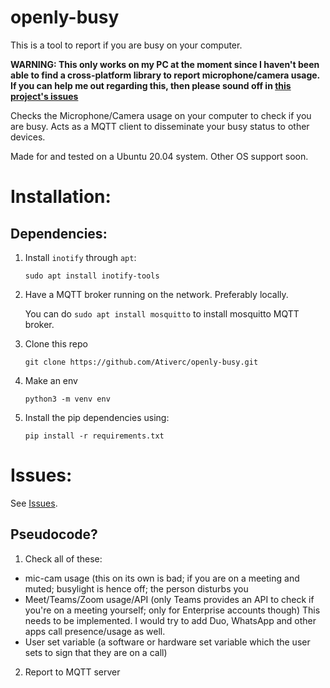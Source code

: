 # openly-busy
This is a tool to report if you are busy on your computer. 

**WARNING: This only works on my PC at the moment since I haven't been able to find a cross-platform library to report microphone/camera usage. If you can help me out regarding this, then please sound off in [this project's issues](https://github.com/Ativerc/openly-busy/issues)**

Checks the Microphone/Camera usage on your computer to check if you are busy. Acts as a MQTT client to disseminate your busy status to other devices.

Made for and tested on a Ubuntu 20.04 system. Other OS support soon.

# Installation:

## Dependencies:

1. Install `inotify` through `apt`:

    `sudo apt install inotify-tools`

2. Have a MQTT broker running on the network. Preferably locally.

    You can do `sudo apt install mosquitto` to install mosquitto MQTT broker.

3. Clone this repo

    `git clone https://github.com/Ativerc/openly-busy.git`

4. Make an env 

    `python3 -m venv env`

5. Install the pip dependencies using:

    `pip install -r requirements.txt`

# Issues:

See [Issues](https://github.com/Ativerc/openly-busy/issues).


## Pseudocode?
1. Check all of these:
  * mic-cam usage (this on its own is bad; if you are on a meeting and muted; busylight is hence off; the person disturbs you
  * Meet/Teams/Zoom usage/API (only Teams provides an API to check if you're on a meeting yourself; only for Enterprise accounts though) This needs to be implemented. I would try to add Duo, WhatsApp and other apps call presence/usage as well.
  * User set variable (a software or hardware set variable which the user sets to sign that they are on a call)
2. Report to MQTT server
